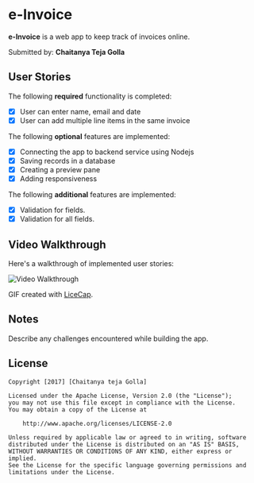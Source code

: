 # e-Invoice

**e-Invoice** is a web app to keep track of invoices online.

Submitted by: **Chaitanya Teja Golla**


## User Stories

The following **required** functionality is completed:

- [X] User can enter name, email and date
- [X] User can add multiple line items in the same invoice

The following **optional** features are implemented:

- [X] Connecting the app to backend service using Nodejs
- [X] Saving records in a database
- [X] Creating a preview pane
- [X] Adding responsiveness

The following **additional** features are implemented:

- [X] Validation for fields.
- [X] Validation for all fields.

## Video Walkthrough

Here's a walkthrough of implemented user stories:

<img src='https://media.giphy.com/media/26FlteJvGU6mgLS7K/giphy.gif' title='Video Walkthrough' width='' alt='Video Walkthrough' />

GIF created with [LiceCap](http://www.cockos.com/licecap/).

## Notes

Describe any challenges encountered while building the app.

## License

    Copyright [2017] [Chaitanya teja Golla]

    Licensed under the Apache License, Version 2.0 (the "License");
    you may not use this file except in compliance with the License.
    You may obtain a copy of the License at

        http://www.apache.org/licenses/LICENSE-2.0

    Unless required by applicable law or agreed to in writing, software
    distributed under the License is distributed on an "AS IS" BASIS,
    WITHOUT WARRANTIES OR CONDITIONS OF ANY KIND, either express or implied.
    See the License for the specific language governing permissions and
    limitations under the License.

